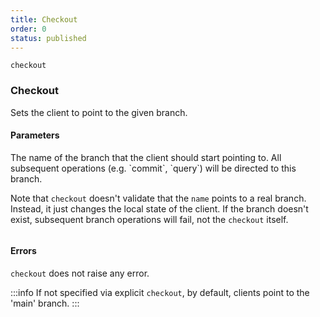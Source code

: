 ```yaml
---
title: Checkout
order: 0
status: published
---
```


`checkout`
### Checkout

Sets the client to point to the given branch.

#### Parameters
<Expandable title="name" type="str">
The name of the branch that the client should start pointing to. All subsequent
operations (e.g. `commit`, `query`) will be directed to this branch.

Note that `checkout` doesn't validate that the `name` points to a real branch.
Instead, it just changes the local state of the client. If the branch doesn't 
exist, subsequent branch operations will fail, not the `checkout` itself.
</Expandable>

<pre snippet="api-reference/client/branch#checkout" status="success"
    message="Changing client to point to 'mybranch'">
</pre>


#### Errors
`checkout` does not raise any error.

:::info
If not specified via explicit `checkout`, by default, clients point to the 'main' branch.
:::